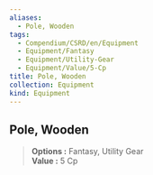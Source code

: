 ```yaml
---
aliases:
  - Pole, Wooden
tags:
  - Compendium/CSRD/en/Equipment
  - Equipment/Fantasy
  - Equipment/Utility-Gear
  - Equipment/Value/5-Cp
title: Pole, Wooden
collection: Equipment
kind: Equipment
---
```

## Pole, Wooden  
  
>  
> **Options :** Fantasy, Utility Gear  
> **Value :** 5 Cp